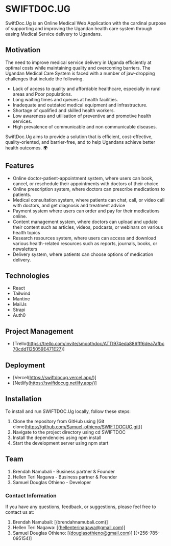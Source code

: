 # SWIFTDOC.UG
SwiftDoc.Ug is an Online Medical Web Application with the cardinal purpose of supporting and improving the Ugandan health care system through easing Medical Service delivery to Ugandans.

## Motivation
The need to improve medical service delivery in Uganda efficiently at optimal costs while maintaining quality and overcoming barriers. The Ugandan Medical Care System is faced with a number of jaw-dropping challenges that include the following.
* Lack of access to quality and affordable healthcare, especially in rural areas and Poor populations.
* Long waiting times and queues at health facilities.
* Inadequate and outdated medical equipment and infrastructure.
* Shortage of qualified and skilled health workers.
* Low awareness and utilisation of preventive and promotive health services.
* High prevalence of communicable and non communicable diseases.

SwiftDoc.Ug aims to provide a solution that is efficient, cost-effective, quality-oriented, and barrier-free, and to help Ugandans achieve better health outcomes. 🌍

## Features
* Online doctor-patient-appointment system, where users can book, cancel, or reschedule their appointments with doctors of their choice
* Online prescription system, where doctors can prescribe medications to patients.
* Medical consultation system, where patients can chat, call, or video call with doctors, and get diagnosis and treatment advice
* Payment system where users can order and pay for their medications online.
* Content management system, where doctors can upload and update their content such as articles, videos, podcasts, or webinars on various health topics
* Research resources system, where users can access and download various health-related resources such as reports, journals, books, or newsletters
* Delivery system, where patients can choose options of medication delivery.

## Technologies
* React
* Tailwind
* Mantine
* MailJs
* Strapi
* Auth0

## Project Management
* [Trello(https://trello.com/invite/smoothdoc/ATTI974eda886fff6dea7afbc70cdd1125059E471E27)]

## Deployment
* [Vercel(https://swiftdocug.vercel.app/)]
* [Netlify(https://swiftdocug.netlify.app/)]

## Installation
To install and run SWIFTDOC.Ug locally, follow these steps:
1. Clone the repository from GitHub using [Git clone(https://github.com/Samuel-othieno/SWIFTDOCUG.git)]
2. Navigate to the project directory using cd SWIFTDOC
3. Install the dependencies using npm install
4. Start the development server using npm start

## Team
1. Brendah Namubali - Business partner & Founder
2. Hellen Teri Nagawa - Business partner & Founder
3. Samuel Douglas Othieno - Developer

### Contact Information
If you have any questions, feedback, or suggestions, please feel free to contact us at:
1. Brendah Namubali: [(brendahnamubali.com)]
2. Hellen Teri Nagawa: [(hellenterinagawa@gmail.com)]
3. Samuel Douglas Othieno: [(douglasothieno@gmail.com)] [(+256-785-095154)]

